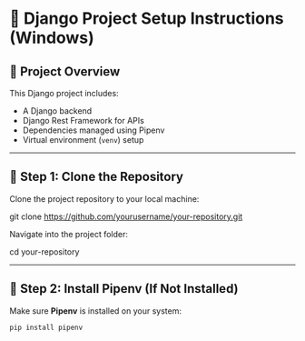 # 📝 Django Project Setup Instructions (Windows)

## 📁 Project Overview

This Django project includes:
- A Django backend  
- Django Rest Framework for APIs  
- Dependencies managed using Pipenv  
- Virtual environment (`venv`) setup  

---

## 🔹 **Step 1: Clone the Repository**

Clone the project repository to your local machine:

git clone https://github.com/yourusername/your-repository.git

Navigate into the project folder:

cd your-repository

---

## 🔹 **Step 2: Install Pipenv (If Not Installed)**

Make sure **Pipenv** is installed on your system:

```bash
pip install pipenv
